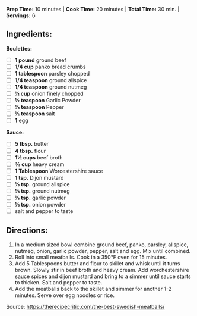 
**Prep Time:** 10 minutes  | **Cook Time:** 20 minutes  | **Total Time:** 30 min.  | **Servings:** 6 

## Ingredients:
**Boulettes:**
- [ ] **1 pound** ground beef
- [ ] **1/4 cup** panko bread crumbs
- [ ] **1 tablespoon** parsley chopped
- [ ] **1/4 teaspoon** ground allspice
- [ ] **1/4 teaspoon** ground nutmeg
- [ ] **¼ cup** onion finely chopped
- [ ] **½ teaspoon** Garlic Powder
- [ ] **⅛ teaspoon** Pepper
- [ ] **½ teaspoon** salt
- [ ] **1** egg

**Sauce:**
- [ ] **5 tbsp.** butter
- [ ] **4 tbsp.** flour
- [ ] **1½ cups** beef broth
- [ ] **⅔ cup** heavy cream
- [ ] **1 Tablespoon** Worcestershire sauce
- [ ] **1 tsp.** Dijon mustard
- [ ] **⅛ tsp.** ground allspice
- [ ] **⅛ tsp.** ground nutmeg
- [ ] **⅛ tsp.** garlic powder
- [ ] **⅛ tsp.** onion powder
- [ ] salt and pepper to taste

## Directions:
1. In a medium sized bowl combine ground beef, panko, parsley, allspice, nutmeg, onion, garlic powder, pepper, salt and egg. Mix until combined.
2. Roll into small meatballs.  Cook in a 350°F oven for 15 minutes.
3. Add 5 Tablespoons butter and flour to skillet and whisk until it turns brown. Slowly stir in beef broth and heavy cream. Add worchestershire sauce spices and dijon mustard and bring to a simmer until sauce starts to thicken. Salt and pepper to taste.
4. Add the meatballs back to the skillet and simmer for another 1-2 minutes. Serve over egg noodles or rice.

Source: https://therecipecritic.com/the-best-swedish-meatballs/